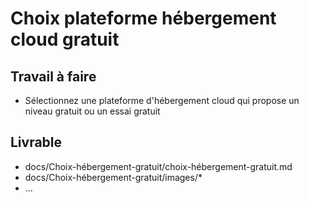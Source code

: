 # Choix plateforme hébergement cloud gratuit

## Travail à faire
- Sélectionnez une plateforme d'hébergement cloud qui propose un niveau gratuit ou un essai gratuit

## Livrable
- docs/Choix-hébergement-gratuit/choix-hébergement-gratuit.md
- docs/Choix-hébergement-gratuit/images/*
- ...